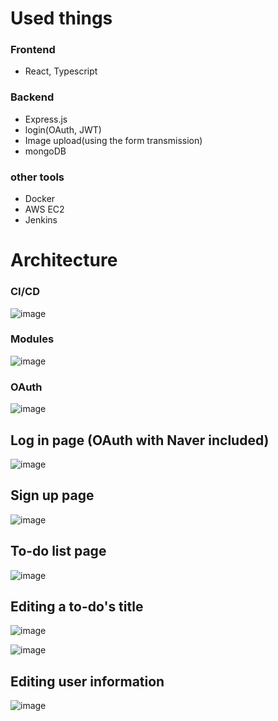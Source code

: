 # Used things
### Frontend
- React, Typescript
### Backend
- Express.js
- login(OAuth, JWT)
- Image upload(using the form transmission)
- mongoDB
### other tools
- Docker
- AWS EC2
- Jenkins

# Architecture
### CI/CD
![image](https://github.com/vacu9708/To-do-list/assets/67142421/abc1c0e4-453d-49bd-ad32-0e2233c766bb)
### Modules
![image](https://github.com/vacu9708/To-do-list/assets/67142421/f5423d11-fef5-4640-b78d-43249b9230a4)

### OAuth
![image](https://github.com/vacu9708/To-do-list/assets/67142421/61665d3f-93e9-4cca-adcb-686edcb85134)

## Log in page (OAuth with Naver included)
![image](https://user-images.githubusercontent.com/67142421/236621776-77935f93-afbc-4670-bd72-7c3b288fb476.png)

## Sign up page
![image](https://user-images.githubusercontent.com/67142421/175507815-b1c1f0af-87f4-430e-8dc9-c3a955ad5e68.png)

## To-do list page
![image](https://github.com/vacu9708/To-do-list/assets/67142421/4a981b92-153b-4940-a9d4-201ce57475a7)

## Editing a to-do's title
![image](https://user-images.githubusercontent.com/67142421/175510209-ba0159b7-e40d-499d-bb48-9f5b78d28579.png)

![image](https://user-images.githubusercontent.com/67142421/175510279-f179b60d-96c6-4bdf-a1c3-912c910c3202.png)

## Editing user information
![image](https://user-images.githubusercontent.com/67142421/175508254-803abf59-0364-4b46-b0c3-7207ce1b8996.png)
 
